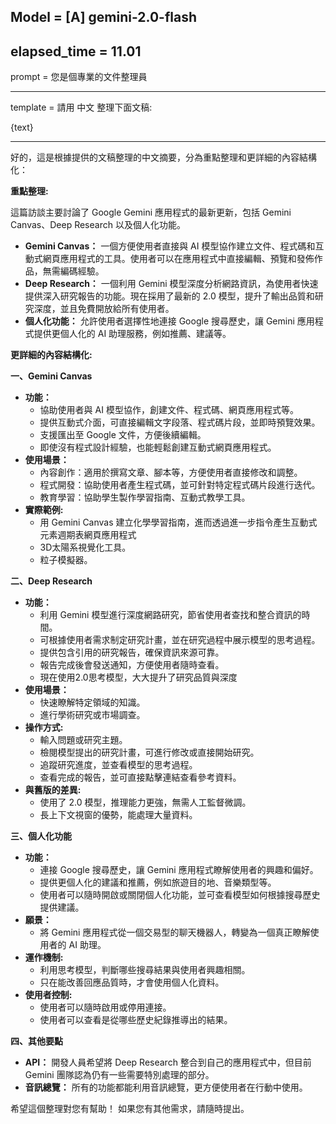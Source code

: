 Model = [A] gemini-2.0-flash
---

elapsed_time = 11.01
---

prompt = 您是個專業的文件整理員

---

template = 
請用 中文 整理下面文稿:

{text}

---

好的，這是根據提供的文稿整理的中文摘要，分為重點整理和更詳細的內容結構化：

**重點整理:**

這篇訪談主要討論了 Google Gemini 應用程式的最新更新，包括 Gemini Canvas、Deep Research 以及個人化功能。

*   **Gemini Canvas：** 一個方便使用者直接與 AI 模型協作建立文件、程式碼和互動式網頁應用程式的工具。使用者可以在應用程式中直接編輯、預覽和發佈作品，無需編碼經驗。
*   **Deep Research：** 一個利用 Gemini 模型深度分析網路資訊，為使用者快速提供深入研究報告的功能。現在採用了最新的 2.0 模型，提升了輸出品質和研究深度，並且免費開放給所有使用者。
*   **個人化功能：** 允許使用者選擇性地連接 Google 搜尋歷史，讓 Gemini 應用程式提供更個人化的 AI 助理服務，例如推薦、建議等。

**更詳細的內容結構化:**

**一、Gemini Canvas**

*   **功能：**
    *   協助使用者與 AI 模型協作，創建文件、程式碼、網頁應用程式等。
    *   提供互動式介面，可直接編輯文字段落、程式碼片段，並即時預覽效果。
    *   支援匯出至 Google 文件，方便後續編輯。
    *   即使沒有程式設計經驗，也能輕鬆創建互動式網頁應用程式。
*   **使用場景：**
    *   內容創作：適用於撰寫文章、腳本等，方便使用者直接修改和調整。
    *   程式開發：協助使用者產生程式碼，並可針對特定程式碼片段進行迭代。
    *   教育學習：協助學生製作學習指南、互動式教學工具。
*   **實際範例:**
    *   用 Gemini Canvas 建立化學學習指南，進而透過進一步指令產生互動式元素週期表網頁應用程式
    *   3D太陽系視覺化工具。
    *   粒子模擬器。

**二、Deep Research**

*   **功能：**
    *   利用 Gemini 模型進行深度網路研究，節省使用者查找和整合資訊的時間。
    *   可根據使用者需求制定研究計畫，並在研究過程中展示模型的思考過程。
    *   提供包含引用的研究報告，確保資訊來源可靠。
    *   報告完成後會發送通知，方便使用者隨時查看。
    *   現在使用2.0思考模型，大大提升了研究品質與深度
*   **使用場景：**
    *   快速瞭解特定領域的知識。
    *   進行學術研究或市場調查。
*   **操作方式:**
    *   輸入問題或研究主題。
    *   檢閱模型提出的研究計畫，可進行修改或直接開始研究。
    *   追蹤研究進度，並查看模型的思考過程。
    *   查看完成的報告，並可直接點擊連結查看參考資料。
*   **與舊版的差異:**
    *   使用了 2.0 模型，推理能力更強，無需人工監督微調。
    *   長上下文視窗的優勢，能處理大量資料。

**三、個人化功能**

*   **功能：**
    *   連接 Google 搜尋歷史，讓 Gemini 應用程式瞭解使用者的興趣和偏好。
    *   提供更個人化的建議和推薦，例如旅遊目的地、音樂類型等。
    *   使用者可以隨時開啟或關閉個人化功能，並可查看模型如何根據搜尋歷史提供建議。
*   **願景：**
    *   將 Gemini 應用程式從一個交易型的聊天機器人，轉變為一個真正瞭解使用者的 AI 助理。
*   **運作機制:**
    *   利用思考模型，判斷哪些搜尋結果與使用者興趣相關。
    *   只在能改善回應品質時，才會使用個人化資料。
*   **使用者控制:**
    *   使用者可以隨時啟用或停用連接。
    *   使用者可以查看是從哪些歷史紀錄推導出的結果。

**四、其他要點**

*   **API：** 開發人員希望將 Deep Research 整合到自己的應用程式中，但目前 Gemini 團隊認為仍有一些需要特別處理的部分。
*   **音訊總覽：** 所有的功能都能利用音訊總覽，更方便使用者在行動中使用。

希望這個整理對您有幫助！ 如果您有其他需求，請隨時提出。